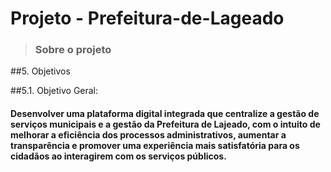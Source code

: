 <h1>Projeto - Prefeitura-de-Lageado</h1>

>### Sobre o projeto

##5.	Objetivos

##5.1.	Objetivo Geral:

#### Desenvolver uma plataforma digital integrada que centralize a gestão de serviços municipais e a gestão da Prefeitura de Lajeado, com o intuito de melhorar a eficiência dos processos administrativos, aumentar a transparência e promover uma experiência mais satisfatória para os cidadãos ao interagirem com os serviços públicos.
